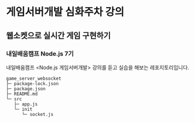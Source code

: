 # 게임서버개발 심화주차 강의
## 웹소켓으로 실시간 게임 구현하기
### 내일배움캠프 Node.js 7기
내일배움캠프 <Node.js 게임서버개발> 강의를 듣고 실습을 해보는 레포지토리입니다.
```
game_server_websocket
├─ package-lock.json
├─ package.json
├─ README.md
└─ src
   ├─ app.js
   └─ init
      └─ socket.js

```